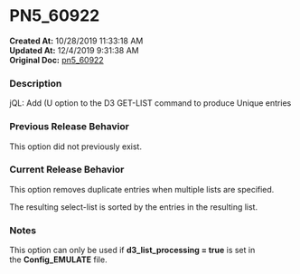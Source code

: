 # PN5_60922

**Created At:** 10/28/2019 11:33:18 AM  
**Updated At:** 12/4/2019 9:31:38 AM  
**Original Doc:** [pn5_60922](https://docs.jbase.com/79141-5-7-5-release-notes/pn5_60922)  


### Description

jQL: Add (U option to the D3 GET-LIST command to produce Unique entries



### Previous Release Behavior

This option did not previously exist.



### Current Release Behavior

This option removes duplicate entries when multiple lists are specified.

The resulting select-list is sorted by the entries in the resulting list.



### Notes

This option can only be used if **d3\_list\_processing = true** is set in the **Config\_EMULATE** file.
